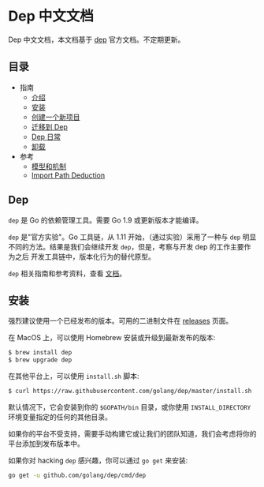 # Dep 中文文档
Dep 中文文档，本文档基于 [dep](https://golang.github.io/dep/) 官方文档。不定期更新。


## 目录
- 指南
  - [介绍](./docs/guides/introduction.md)
  - [安装](./docs/guides/installation.md)
  - [创建一个新项目](./docs/guides/new_project.md)
  - [迁移到 Dep](./docs/guides/migrating.md)
  - [Dep 日常](./docs/guides/daily_dep.md)
  - [卸载](./docs/guides/uninstalling.md)
- 参考
  - [模型和机制](docs/references/ensure_mechanics.md)
  - [Import Path Deduction](./docs/references/deduction.md)

## Dep

`dep` 是 Go 的依赖管理工具。需要 Go 1.9 或更新版本才能编译。

`dep` 是"官方实验"。Go 工具链，从 1.11 开始，（通过实验）采用了一种与 `dep` 明显不同的方法。结果是我们会继续开发 `dep`，但是，考察与开发 dep 的工作主要作为之后
开发工具链中，版本化行为的替代原型。

`dep` 相关指南和参考资料，查看 [文档](https://golang.github.io/dep)。

## 安装

强烈建议使用一个已经发布的版本。可用的二进制文件在 [releases](https://github.com/golang/dep/releases) 页面。

在 MacOS 上，可以使用 Homebrew 安装或升级到最新发布的版本:

```sh
$ brew install dep
$ brew upgrade dep
```

在其他平台上，可以使用 `install.sh` 脚本:

```sh
$ curl https://raw.githubusercontent.com/golang/dep/master/install.sh | sh
```

默认情况下，它会安装到你的 `$GOPATH/bin` 目录，或你使用 `INSTALL_DIRECTORY` 环境变量指定的任何的其他目录。

如果你的平台不受支持，需要手动构建它或让我们的团队知道，我们会考虑将你的平台添加到发布版本中。

如果你对 hacking `dep` 感兴趣，你可以通过 `go get` 来安装:

```sh
go get -u github.com/golang/dep/cmd/dep
```